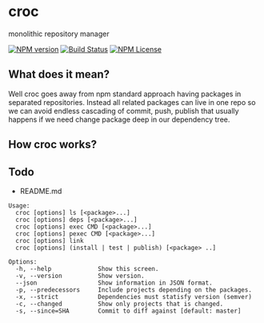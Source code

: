 # croc
monolithic repository manager

[![NPM version](https://img.shields.io/npm/v/croc.svg)](https://npmjs.org/package/croc)
[![Build Status](https://travis-ci.org/xpavelf/croc.svg?branch=master)](https://travis-ci.org/xpavelf/croc)
[![NPM License](https://img.shields.io/npm/l/croc.svg)](https://npmjs.org/package/croc)

## What does it mean?

Well croc goes away from npm standard approach having packages in separated repositories. Instead all related packages can live in one repo so we can avoid endless cascading of commit, push, publish that usually happens if we need change package deep in our dependency tree.

## How croc works?

## Todo
* README.md


```
Usage:
  croc [options] ls [<package>...]
  croc [options] deps [<package>...]
  croc [options] exec CMD [<package>...]
  croc [options] pexec CMD [<package>...]
  croc [options] link
  croc [options] (install | test | publish) [<package> ..]

Options:
  -h, --help             Show this screen.
  -v, --version          Show version.
  --json                 Show information in JSON format.
  -p, --predecessors     Include projects depending on the packages.
  -x, --strict           Dependencies must statisfy version (semver)
  -c, --changed          Show only projects that is changed.
  -s, --since=SHA        Commit to diff against [default: master]
```
